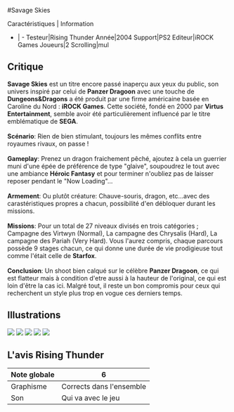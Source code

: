 #Savage Skies

Caractéristiques | Information
- | -
Testeur|Rising Thunder
Année|2004
Support|PS2
Editeur|iROCK Games
Joueurs|2
Scrolling|mul

## Critique
<b>Savage Skies</b> est un titre encore passé inaperçu aux yeux du public, son univers inspiré par celui de <b>Panzer Dragoon</b> avec une touche de <b>Dungeons&Dragons</b> a été produit par une firme américaine basée en Caroline du Nord : <b>iROCK Games</b>. Cette société, fondé en 2000 par <b>Virtus Entertainment</b>, semble avoir été particulièrement influencé par le titre emblématique de <b>SEGA</b>.<br/><br/><b>Scénario</b>: Rien de bien stimulant, toujours les mêmes conflits entre royaumes rivaux, on passe !<br/><br/><b>Gameplay</b>: Prenez un dragon fraichement pêché, ajoutez à cela un guerrier muni d'une épée de préférence de type "glaive", soupoudrez le tout avec une ambiance <b>Héroic Fantasy</b> et pour terminer n'oubliez pas de laisser reposer pendant le "Now Loading"...<br/><br/><b>Armement</b>: Ou plutôt créature: Chauve-souris, dragon, etc...avec des carastéristiques propres a chacun, possibilité d'en débloquer durant les missions.<br/><br/><b>Missions</b>: Pour un total de 27 niveaux divisés en trois catégories ;  Campagne des Virtwyn (Normal), La campagne des Chrysalis (Hard), La campagne des Pariah (Very Hard). Vous l'aurez compris, chaque parcours possède 9 stages chacun, ce qui donne une durée de vie prodigieuse tout comme l'était celle de <b>Starfox</b>.<br/><br/><b>Conclusion</b>: Un shoot bien calqué sur le célèbre <b>Panzer Dragoon</b>, ce qui est flatteur mais à condition d'etre aussi à la hauteur de l'original, ce qui est loin d'être la cas ici. Malgré tout, il reste un bon compromis pour ceux qui recherchent un style plus trop en vogue ces derniers temps.<br/>

## Illustrations
![](http://www.shmup.com/images/thumbs/img_fiche_1_888.jpg)
![](http://www.shmup.com/images/thumbs/img_fiche_2_888.jpg)
![](http://www.shmup.com/images/thumbs/img_fiche_3_888.jpg)
![](http://www.shmup.com/images/thumbs/img_fiche_4_888.jpg)
![](http://www.shmup.com/images/thumbs/img_fiche_5_888.jpg)

## L'avis Rising Thunder
Note globale|6
-|-
Graphisme|Corrects dans l'ensemble
Son|Qui va avec le jeu
